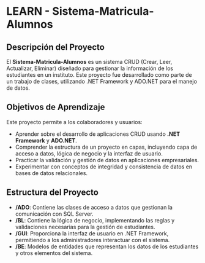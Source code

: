 # LEARN - Sistema-Matricula-Alumnos

## Descripción del Proyecto
El **Sistema-Matricula-Alumnos** es un sistema CRUD (Crear, Leer, Actualizar, Eliminar) diseñado para gestionar la información de los estudiantes en un instituto. Este proyecto fue desarrollado como parte de un trabajo de clases, utilizando .NET Framework y ADO.NET para el manejo de datos.

## Objetivos de Aprendizaje
Este proyecto permite a los colaboradores y usuarios:
- Aprender sobre el desarrollo de aplicaciones CRUD usando **.NET Framework** y **ADO.NET**.
- Comprender la estructura de un proyecto en capas, incluyendo capa de acceso a datos, lógica de negocio y la interfaz de usuario.
- Practicar la validación y gestión de datos en aplicaciones empresariales.
- Experimentar con conceptos de integridad y consistencia de datos en bases de datos relacionales.

## Estructura del Proyecto
- **/ADO**: Contiene las clases de acceso a datos que gestionan la comunicación con SQL Server.
- **/BL**: Contiene la lógica de negocio, implementando las reglas y validaciones necesarias para la gestión de estudiantes.
- **/GUI**: Proporciona la interfaz de usuario en .NET Framework, permitiendo a los administradores interactuar con el sistema.
- **/BE**: Modelos de entidades que representan los datos de los estudiantes y otros elementos del sistema.
